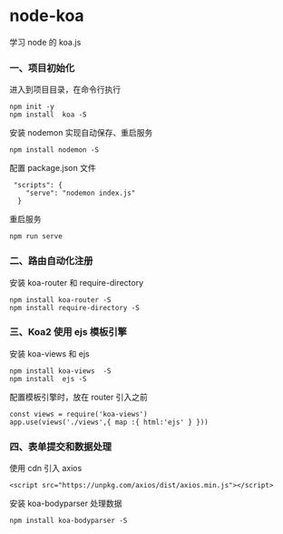 # node-koa

学习 node 的 koa.js

### 一、项目初始化

进入到项目目录，在命令行执行

```
npm init -y
npm install  koa -S
```

安装 nodemon 实现自动保存、重启服务

```
npm install nodemon -S
```

配置 package.json 文件

```
 "scripts": {
    "serve": "nodemon index.js"
  }
```

重启服务

```
npm run serve
```

### 二、路由自动化注册

安装 koa-router 和 require-directory

```
npm install koa-router -S
npm install require-directory -S
```

### 三、Koa2 使用 ejs 模板引擎

安装 koa-views 和 ejs

```
npm install koa-views  -S
npm install  ejs -S
```

配置模板引擎时，放在 router 引入之前

```
const views = require('koa-views')
app.use(views('./views',{ map :{ html:'ejs' } }))
```

### 四、表单提交和数据处理

使用 cdn 引入 axios

```
<script src="https://unpkg.com/axios/dist/axios.min.js"></script>
```

安装 koa-bodyparser 处理数据

```
npm install koa-bodyparser -S
```
